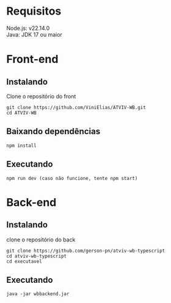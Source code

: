 # Requisitos

Node.js: v22.14.0 <br>
Java: JDK 17 ou maior

# Front-end

## Instalando

Clone o repositório do front

    git clone https://github.com/ViniElias/ATVIV-WB.git
    cd ATVIV-WB

## Baixando dependências

    npm install

## Executando

    npm run dev (caso não funcione, tente npm start)

# Back-end

## Instalando

clone o repositório do back

    git clone https://github.com/gerson-pn/atviv-wb-typescript
    cd atviv-wb-typescript
    cd executavel

## Executando

    java -jar wbbackend.jar
